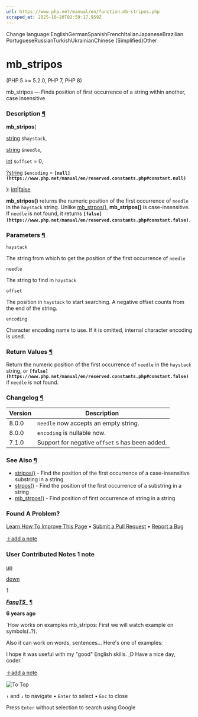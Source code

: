 ```yaml
---
url: https://www.php.net/manual/en/function.mb-stripos.php
scraped_at: 2025-10-20T02:59:17.959Z
---
```


Change language:EnglishGermanSpanishFrenchItalianJapaneseBrazilian PortugueseRussianTurkishUkrainianChinese (Simplified)Other

# mb\_stripos

(PHP 5 >= 5.2.0, PHP 7, PHP 8)

mb\_stripos — Finds position of first occurrence of a string within another, case insensitive

### Description [¶](https://www.php.net/manual/en/function.mb-stripos.php\#refsect1-function.mb-stripos-description)

**mb\_stripos**(

[string](https://www.php.net/manual/en/language.types.string.php) `$haystack`,

[string](https://www.php.net/manual/en/language.types.string.php) `$needle`,

[int](https://www.php.net/manual/en/language.types.integer.php) `$offset` = 0,

[?](https://www.php.net/manual/en/language.types.null.php)[string](https://www.php.net/manual/en/language.types.string.php) `$encoding` = **`[null](https://www.php.net/manual/en/reserved.constants.php#constant.null)`**

): [int](https://www.php.net/manual/en/language.types.integer.php)\|[false](https://www.php.net/manual/en/language.types.singleton.php)

**mb\_stripos()** returns the numeric position of
the first occurrence of `needle` in the
`haystack` string.
Unlike [mb\_strpos()](https://www.php.net/manual/en/function.mb-strpos.php),
**mb\_stripos()** is case-insensitive.
If `needle` is not found, it returns **`[false](https://www.php.net/manual/en/reserved.constants.php#constant.false)`**.


### Parameters [¶](https://www.php.net/manual/en/function.mb-stripos.php\#refsect1-function.mb-stripos-parameters)

`haystack`

The string from which to get the position of the first occurrence
of `needle`

`needle`

The string to find in `haystack`

`offset`

The position in `haystack`
to start searching.
A negative offset counts from the end of the string.


`encoding`

Character encoding name to use.
If it is omitted, internal character encoding is used.


### Return Values [¶](https://www.php.net/manual/en/function.mb-stripos.php\#refsect1-function.mb-stripos-returnvalues)

Return the numeric position of the first occurrence of
`needle` in the `haystack`
string, or **`[false](https://www.php.net/manual/en/reserved.constants.php#constant.false)`** if `needle` is not found.


### Changelog [¶](https://www.php.net/manual/en/function.mb-stripos.php\#refsect1-function.mb-stripos-changelog)

| Version | Description |
| --- | --- |
| 8.0.0 | `needle` now accepts an empty string. |
| 8.0.0 | `encoding` is nullable now. |
| 7.1.0 | Support for negative `offset` s has been added. |

### See Also [¶](https://www.php.net/manual/en/function.mb-stripos.php\#refsect1-function.mb-stripos-seealso)

- [stripos()](https://www.php.net/manual/en/function.stripos.php) \- Find the position of the first occurrence of a case-insensitive substring in a string
- [strpos()](https://www.php.net/manual/en/function.strpos.php) \- Find the position of the first occurrence of a substring in a string
- [mb\_strpos()](https://www.php.net/manual/en/function.mb-strpos.php) \- Find position of first occurrence of string in a string

### Found A Problem?

[Learn How To Improve This Page](https://github.com/php/doc-base/blob/master/README.md "This will take you to our contribution guidelines on GitHub")
•
[Submit a Pull Request](https://github.com/php/doc-en/blob/master/reference/mbstring/functions/mb-stripos.xml)
•
[Report a Bug](https://github.com/php/doc-en/issues/new?body=From%20manual%20page:%20https:%2F%2Fphp.net%2Ffunction.mb-stripos%0A%0A---)

[＋add a note](https://www.php.net/manual/add-note.php?sect=function.mb-stripos&repo=en&redirect=https://www.php.net/manual/en/function.mb-stripos.php)

### User Contributed Notes 1 note

[up](https://www.php.net/manual/vote-note.php?id=124142&page=function.mb-stripos&vote=up "Vote up!")

[down](https://www.php.net/manual/vote-note.php?id=124142&page=function.mb-stripos&vote=down "Vote down!")

1


[**_FangTS\__**](https://www.php.net/manual/en/function.mb-stripos.php#124142) [¶](https://www.php.net/manual/en/function.mb-stripos.php#124142)

**6 years ago**

`How works on examples mb_stripos:
First we will watch example on symbols(..?).
<?php
$text = "Look! It's a text! Wow!"; //simple text
$spaceIsHere = mb_stripos($text," "); //you can replace " " on something what you need or want
$text2 = mb_substr($text,$spaceIsHere); //cutting text with $spaceIsHere
print ($text2);
/* Print will show that result:
" It's a text! Wow!"
Look. That " " wasn't cutted, because mb_substr don't write in var position after " " - he write WHERE is " " in string. */
?>
Also it can work on words, sentences...
Here's one of examples:
<?php
$text = "Look! It's a text! Wow!"; //familiar text, right?)
$afterNeededWord = mb_stripos($text,"text!"); //you can replace "text!" on something else what you need
$text3 = mb_substr($text, $afterNeededWord); //cutting string (it is string? im stupid in that question xD)
print ($text3);
/* Print will show that result:
"text! Wow!"
Explaining the same. */
?>
I hope it was useful with my "good" English skills. ;D
Have a nice day, coder.`

[＋add a note](https://www.php.net/manual/add-note.php?sect=function.mb-stripos&repo=en&redirect=https://www.php.net/manual/en/function.mb-stripos.php)

![To Top](https://www.php.net/images/to-top@2x.png)

`↑` and `↓` to navigate •
`Enter` to select •
`Esc` to close


Press `Enter` without
selection to search using Google